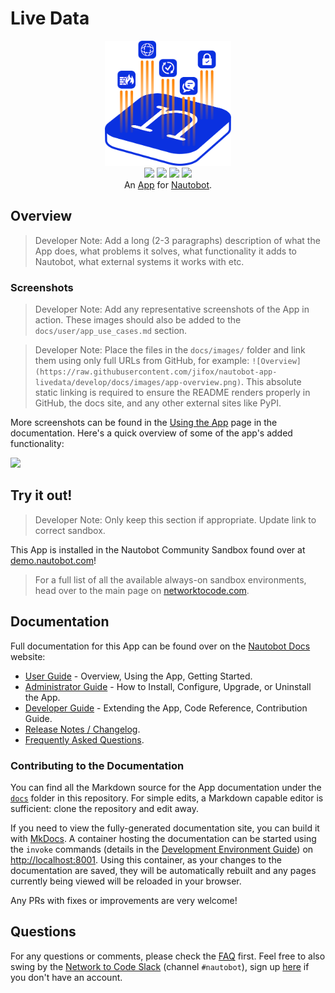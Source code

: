 # Live Data

<!--
Developer Note - Remove Me!

The README will have certain links/images broken until the PR is merged into `develop`. Update the GitHub links with whichever branch you're using (main etc.) if different.

The logo of the project is a placeholder (docs/images/icon-livedata.png) - please replace it with your app icon, making sure it's at least 200x200px and has a transparent background!

To avoid extra work and temporary links, make sure that publishing docs (or merging a PR) is done at the same time as setting up the docs site on RTD, then test everything.
-->

<p align="center">
  <img src="https://raw.githubusercontent.com/jifox/nautobot-app-livedata/develop/docs/images/icon-livedata.png" class="logo" height="200px">
  <br>
  <a href="https://github.com/jifox/nautobot-app-livedata.git/actions"><img src="https://github.com/jifox/nautobot-app-livedata.git/actions/workflows/ci.yml/badge.svg?branch=main"></a>
  <a href="https://docs.swarm-services.home.local/projects/livedata/en/latest/"><img src="https://readthedocs.org/projects/nautobot-app-livedata/badge/"></a>
  <a href="https://pypi.org/project/livedata/"><img src="https://img.shields.io/pypi/v/livedata"></a>
  <a href="https://pypi.org/project/livedata/"><img src="https://img.shields.io/pypi/dm/livedata"></a>
  <br>
  An <a href="https://networktocode.com/nautobot-apps/">App</a> for <a href="https://nautobot.com/">Nautobot</a>.
</p>

## Overview

> Developer Note: Add a long (2-3 paragraphs) description of what the App does, what problems it solves, what functionality it adds to Nautobot, what external systems it works with etc.

### Screenshots

> Developer Note: Add any representative screenshots of the App in action. These images should also be added to the `docs/user/app_use_cases.md` section.

> Developer Note: Place the files in the `docs/images/` folder and link them using only full URLs from GitHub, for example: `![Overview](https://raw.githubusercontent.com/jifox/nautobot-app-livedata/develop/docs/images/app-overview.png)`. This absolute static linking is required to ensure the README renders properly in GitHub, the docs site, and any other external sites like PyPI.

More screenshots can be found in the [Using the App](https://docs.swarm-services.home.local/projects/livedata/en/latest/user/app_use_cases/) page in the documentation. Here's a quick overview of some of the app's added functionality:

![](https://raw.githubusercontent.com/jifox/nautobot-app-livedata/develop/docs/images/placeholder.png)

## Try it out!

> Developer Note: Only keep this section if appropriate. Update link to correct sandbox.

This App is installed in the Nautobot Community Sandbox found over at [demo.nautobot.com](https://demo.nautobot.com/)!

> For a full list of all the available always-on sandbox environments, head over to the main page on [networktocode.com](https://www.networktocode.com/nautobot/sandbox-environments/).

## Documentation

Full documentation for this App can be found over on the [Nautobot Docs](https://github.com/jifox/) website:

- [User Guide](https://docs.swarm-services.home.local/projects/livedata/en/latest/user/app_overview/) - Overview, Using the App, Getting Started.
- [Administrator Guide](https://docs.swarm-services.home.local/projects/livedata/en/latest/admin/install/) - How to Install, Configure, Upgrade, or Uninstall the App.
- [Developer Guide](https://docs.swarm-services.home.local/projects/livedata/en/latest/dev/contributing/) - Extending the App, Code Reference, Contribution Guide.
- [Release Notes / Changelog](https://docs.swarm-services.home.local/projects/livedata/en/latest/admin/release_notes/).
- [Frequently Asked Questions](https://docs.swarm-services.home.local/projects/livedata/en/latest/user/faq/).

### Contributing to the Documentation

You can find all the Markdown source for the App documentation under the [`docs`](https://github.com/jifox/nautobot-app-livedata.git/tree/develop/docs) folder in this repository. For simple edits, a Markdown capable editor is sufficient: clone the repository and edit away.

If you need to view the fully-generated documentation site, you can build it with [MkDocs](https://www.mkdocs.org/). A container hosting the documentation can be started using the `invoke` commands (details in the [Development Environment Guide](https://docs.swarm-services.home.local/projects/livedata/en/latest/dev/dev_environment/#docker-development-environment)) on [http://localhost:8001](http://localhost:8001). Using this container, as your changes to the documentation are saved, they will be automatically rebuilt and any pages currently being viewed will be reloaded in your browser.

Any PRs with fixes or improvements are very welcome!

## Questions

For any questions or comments, please check the [FAQ](https://docs.swarm-services.home.local/projects/livedata/en/latest/user/faq/) first. Feel free to also swing by the [Network to Code Slack](https://networktocode.slack.com/) (channel `#nautobot`), sign up [here](http://slack.networktocode.com/) if you don't have an account.
